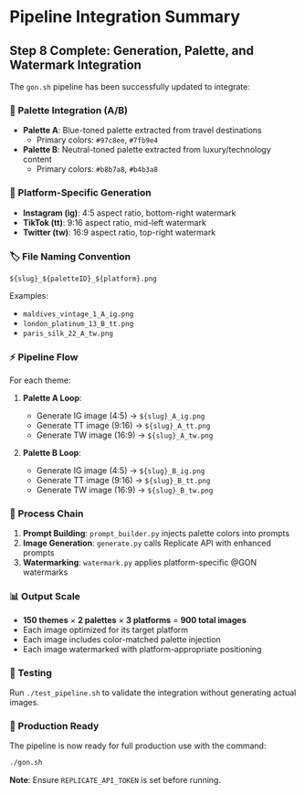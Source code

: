 # Pipeline Integration Summary

## Step 8 Complete: Generation, Palette, and Watermark Integration

The `gon.sh` pipeline has been successfully updated to integrate:

### 🎨 Palette Integration (A/B)
- **Palette A**: Blue-toned palette extracted from travel destinations
  - Primary colors: `#97c8ee`, `#7fb9e4`
- **Palette B**: Neutral-toned palette extracted from luxury/technology content
  - Primary colors: `#b8b7a8`, `#b4b3a8`

### 📱 Platform-Specific Generation
- **Instagram (ig)**: 4:5 aspect ratio, bottom-right watermark
- **TikTok (tt)**: 9:16 aspect ratio, mid-left watermark
- **Twitter (tw)**: 16:9 aspect ratio, top-right watermark

### 🏷️ File Naming Convention
```
${slug}_${paletteID}_${platform}.png
```

Examples:
- `maldives_vintage_1_A_ig.png`
- `london_platinum_13_B_tt.png`
- `paris_silk_22_A_tw.png`

### ⚡ Pipeline Flow
For each theme:
1. **Palette A Loop**:
   - Generate IG image (4:5) → `${slug}_A_ig.png`
   - Generate TT image (9:16) → `${slug}_A_tt.png`
   - Generate TW image (16:9) → `${slug}_A_tw.png`
   
2. **Palette B Loop**:
   - Generate IG image (4:5) → `${slug}_B_ig.png`
   - Generate TT image (9:16) → `${slug}_B_tt.png`
   - Generate TW image (16:9) → `${slug}_B_tw.png`

### 🔄 Process Chain
1. **Prompt Building**: `prompt_builder.py` injects palette colors into prompts
2. **Image Generation**: `generate.py` calls Replicate API with enhanced prompts
3. **Watermarking**: `watermark.py` applies platform-specific @GON watermarks

### 📊 Output Scale
- **150 themes** × **2 palettes** × **3 platforms** = **900 total images**
- Each image optimized for its target platform
- Each image includes color-matched palette injection
- Each image watermarked with platform-appropriate positioning

### 🧪 Testing
Run `./test_pipeline.sh` to validate the integration without generating actual images.

### 🚀 Production Ready
The pipeline is now ready for full production use with the command:
```bash
./gon.sh
```

**Note**: Ensure `REPLICATE_API_TOKEN` is set before running.

